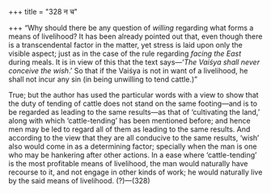 +++
title = "328 न च"

+++
“Why should there be any question of *willing* regarding what forms a
means of livelihood? It has been already pointed out that, even though
there is a transcendental factor in the matter, yet stress is laid upon
only the visible aspect; just as in the case of the rule regarding
*facing the East* during meals. It is in view of this that the text
says—‘*The Vaiśya shall never conceive the wish*.’ So that if the Vaiśya
is not in want of a livelihood, he shall not incur any sin (in being
unwilling to tend cattle.)”

True; but the author has used the particular words with a view to show
that the duty of tending of cattle does not stand on the same
footing—and is to be regarded as leading to the same results—as that of
‘cultivating the land,’ along with which ‘cattle-tending’ has been
mentioned before; and hence men may be led to regard all of them as
leading to the same results. And according to the view that they are all
conducive to the same results, ‘wish’ also would come in as a
determining factor; specially when the man is one who may be hankering
after other actions. In a ease where ‘cattle-tending’ is the most
profitable means of livelihood, the man would naturally have recourse to
it, and not engage in other kinds of work; he would naturally live by
the said means of livelihood. (?)—(328)


